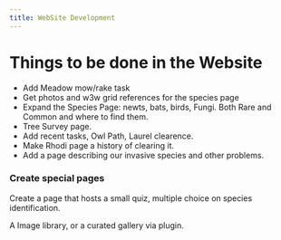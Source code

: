 ```yaml
---
title: WebSite Development
---
```


Things to be done in the Website
================================

* Add Meadow mow/rake task
* Get photos and w3w grid references for the species page
* Expand the Species Page: newts, bats, birds, Fungi. Both Rare and Common and where to find them.
* Tree Survey page.
* Add recent tasks, Owl Path, Laurel clearence.
* Make Rhodi page a history of clearing it.
* Add a page describing our invasive species and other problems.

### Create special pages

Create a page that hosts a small quiz, multiple choice on species identification.

A Image library, or a curated gallery via plugin.

